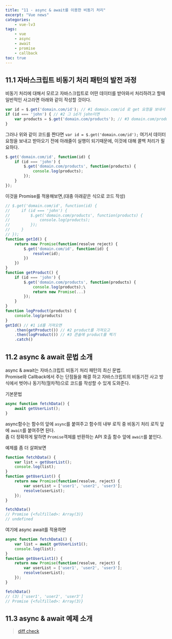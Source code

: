 ```yaml
--- 
title: "11 - async & await를 이용한 비동기 처리" 
excerpt: "Vue news"
categories: 
    - vue-lv3
tags: 
    - vue
    - async
    - await
    - promise
    - callback
toc: true
--- 
```


## 11.1 자바스크립트 비동기 처리 패턴의 발전 과정

비동기 처리에 대해서 모르고 자바스크립트로 어떤 데이터를 받아와서 처리하려고 할때 일반적인 사고라면 아래와 같이 작성할 것이다.

```javascript
var id = $.get('domain.com/id'); // #1 domain.com/id 로 get 요청을 보내서 결과값을 id에 담고
if (id === 'john') { // #2 그 id가 john이면
    var products = $.get('domain.com/products'); // #3 domain.com/products 로 get 요청을 받아서 결과값을 products에 담아라
}
```

그러나 위와 같이 코드를 짠다면 `var id = $.get('domain.com/id');` 여기서 데이터 요청을 보내고 받아오기 전에 아래줄이 실행이 되기때문에, 이것에 대해 콜백 처리가 필요하다.

```javascript
$.get('domain.com/id', function(id) {
    if (id === 'john') {
        $.get('domain.com/products', function(products) {
            console.log(products);
        });
    }
});
```

이것을 Promise를 적용해보면,(대충 아래같은 식으로 코드 작성)
```javascript
// $.get('domain.com/id', function(id) {
//     if (id === 'john') {
//         $.get('domain.com/products', function(products) {
//             console.log(products);
//         });
//     }
// });
function getId() {
    return new Promise(function(resolve reject) {
        $.get('domain.com/id', function(id) {
            resolve(id);
        })
    })
}
function getProduct() {
    if (id === 'john') {
        $.get('domain.com/products', function(products) {
            console.log(products);\
            return new Promise(...)
        });
    }
}
function logProduct(products) {
    console.log(products)
}
getId() // #1 id를 가져오면
    .then(getProduct()) // #2 product를 가져오고
    .then(logProduct()) // #3 콘솔에 product를 찍기
    .catch()
```

## 11.2 async & await 문법 소개

async & await는 자바스크립트 비동기 처리 패턴의 최신 문법.  
Promise와 Callback에서 주는 단점들을 해결 하고 자바스크립트의 비동기전 사고 방식에서 벗어나 동기적(절차적)으로 코드를 작성할 수 있게 도와준다.

기본문법

```javascript
async function fetchData() {
    await getUserList();
}
```
async함수는 함수의 앞에 `async`를 붙여주고 함수의 내부 로직 중 비동기 처리 로직 앞에 `await`를 붙여주면 된다.  
좀 더 정확하게 말하면 `Promise`객체를 반환하는 API 호출 함수 앞에 `await`를 붙인다.

예제를 좀 더 살펴보면  
```javascript
function fetchData() {
    var list = getUserList();
    console.log(list);
}
function getUserList() {
    return new Promise(function(resolve, reject) {
        var userList = ['user1', 'user2', 'user3'];
        resolve(userList);
    });
}

fetchData()
// Promise {<fulfilled>: Array(3)}
// undefined
```

여기에 async await를 적용하면  
```javascript
async function fetchData1() {
    var list = await getUserList1();
    console.log(list);
}
function getUserList1() {
    return new Promise(function(resolve, reject) {
        var userList = ['user1', 'user2', 'user3'];
        resolve(userList);
    });
}

fetchData()
// (3) ['user1', 'user2', 'user3']
// Promise {<fulfilled>: Array(3)}
```

## 11.3 async & await 예제 소개

>[diff check](https://github.com/wjddk0909/vue-news/commit/0737fe51e0aa5b5727af0e46305a249db996c090)
